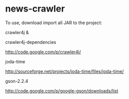 news-crawler
============


To use, download import all JAR to the project:

crawler4j &

crawler4j-dependencies

http://code.google.com/p/crawler4j/

joda-time

http://sourceforge.net/projects/joda-time/files/joda-time/

gson-2.2.4

http://code.google.com/p/google-gson/downloads/list
